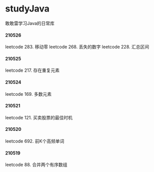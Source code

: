 # studyJava
敢敢雷学习Java的日常库

#### 210526
leetcode 283. 移动零
leetcode 268. 丢失的数字
leetcode 228. 汇总区间

#### 210525
leetcode 217. 存在重复元素

#### 210524
leetcode 169. 多数元素

#### 210521
leetcode 121. 买卖股票的最佳时机

#### 210520
leetcode 692. 前K个高频单词

#### 210519
leetcode 88. 合并两个有序数组
